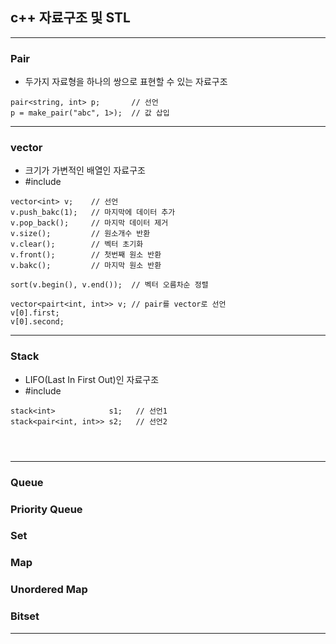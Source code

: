 ## c++ 자료구조 및 STL

<hr>

### Pair
- 두가지 자료형을 하나의 쌍으로 표현할 수 있는 자료구조

```
pair<string, int> p;       // 선언
p = make_pair("abc", 1>);  // 값 삽입

```
<hr>

### vector
- 크기가 가변적인 배열인 자료구조
- #include <vector>

```
vector<int> v;    // 선언
v.push_bakc(1);   // 마지막에 데이터 추가
v.pop_back();     // 마지막 데이터 제거
v.size();         // 원소개수 반환
v.clear();        // 벡터 초기화
v.front();        // 첫번째 원소 반환
v.bakc();         // 마지막 원소 반환

sort(v.begin(), v.end());  // 벡터 오름차순 정렬

vector<pairt<int, int>> v; // pair를 vector로 선언
v[0].first;
v[0].second;

```

<hr>

### Stack
- LIFO(Last In First Out)인 자료구조
- #include <stack>

```
stack<int>            s1;   // 선언1
stack<pair<int, int>> s2;   // 선언2

  
  
```

<hr>
  
### Queue


### Priority Queue


### Set


### Map


### Unordered Map




### Bitset

<hr>
